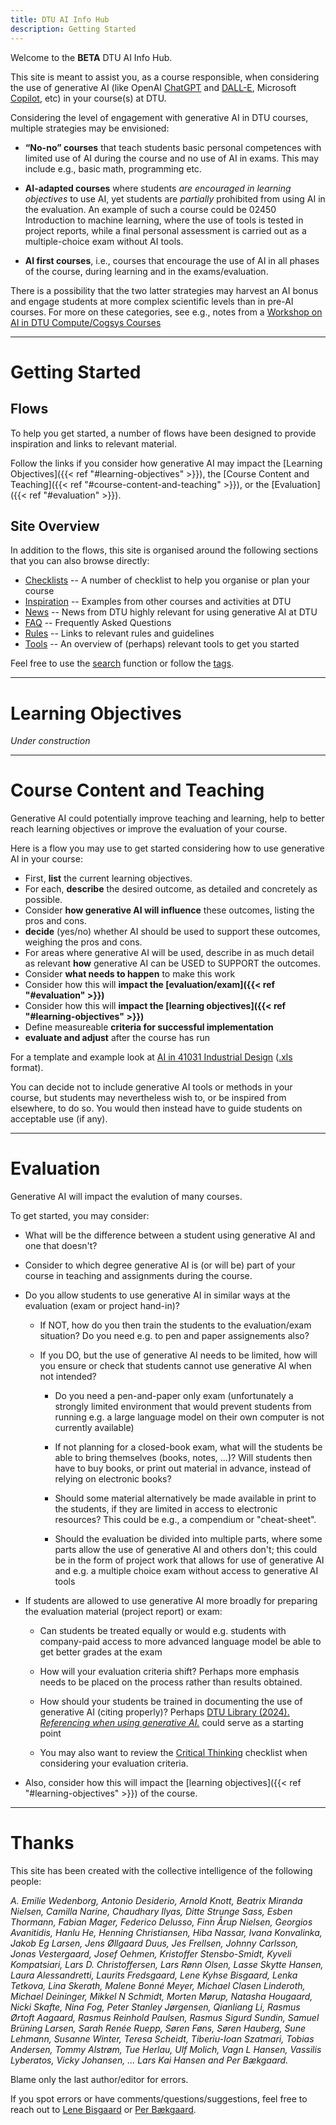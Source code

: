 ```yaml
---
title: DTU AI Info Hub
description: Getting Started
---
```


Welcome to the **BETA** DTU AI Info Hub. 

This site is meant to assist you, as a course responsible, when considering the use of 
generative AI (like OpenAI [ChatGPT](https://chat.openai.com/) and [DALL-E](https://openai.com/dall-e-3), 
Microsoft [Copilot](https://copilot.microsoft.com/), etc) in your course(s) at DTU.

Considering the level of engagement with generative AI in DTU courses, multiple strategies may be  envisioned:

* **“No-no” courses** that teach students basic personal competences
  with limited use of AI during the course and no use of AI in exams.
  This may include e.g., basic math, programming etc.

* **AI-adapted courses** where students _are encouraged in learning
  objectives_ to use AI, yet students are _partially_ prohibited from
  using AI in the evaluation. An example of such a course could be
  02450 Introduction to machine learning,
  where the use of tools is tested in project reports, while a final
  personal assessment is carried out as a multiple-choice exam without
  AI tools.

* **AI first courses**, i.e., courses that encourage the use of AI in
  all phases of the course, during learning and in the exams/evaluation.

There is a possibility that the two latter strategies may harvest an AI bonus 
and engage students at more complex scientific levels than in pre-AI courses. 
For more on these categories, see e.g., notes from a 
[Workshop on AI in DTU Compute/Cogsys Courses](inspiration/cogsys-ai-workshop)

----

# Getting Started

## Flows

To help you get started, a number of flows have been designed to provide inspiration and
links to relevant material. 

Follow the links if you consider how generative AI may impact 
the [Learning Objectives]({{< ref "#learning-objectives" >}}),
the [Course Content and Teaching]({{< ref "#course-content-and-teaching" >}}),
or the [Evaluation]({{< ref "#evaluation" >}}).

## Site Overview

In addition to the flows, this site is organised around the following sections that you can also browse directly:

* [Checklists](checklists/) -- A number of checklist to help you organise or plan your course
* [Inspiration](inspiration/) -- Examples from other courses and activities at DTU
* [News](news/) -- News from DTU highly relevant for using generative AI at DTU
* [FAQ](faq/) -- Frequently Asked Questions
* [Rules](rules/) -- Links to relevant rules and guidelines
* [Tools](tools/) -- An overview of (perhaps) relevant tools to get you started

Feel free to use the [search](search/) function or follow the [tags](tags/).

----

# Learning Objectives

_Under construction_

----

# Course Content and Teaching

Generative AI could potentially improve teaching and learning, help to better reach learning objectives or 
improve the evaluation of your course.

Here is a flow you may use to get started considering how to use generative AI in your course:

* First, **list** the current learning objectives.
* For each, **describe** the desired outcome, as detailed and concretely as possible.
* Consider **how generative AI will influence** these outcomes, listing the pros and cons.
* **decide** (yes/no) whether AI should be used to support these outcomes, weighing the pros and cons.
* For areas where generative AI will be used, describe in as much detail as relevant **how** generative AI can be USED to SUPPORT the outcomes.
* Consider **what needs to happen** to make this work
* Consider how this will **impact the [evaluation/exam]({{< ref "#evaluation" >}})**
* Consider how this will **impact the [learning objectives]({{< ref "#learning-objectives" >}})**
* Define measureable **criteria for successful implementation**
* **evaluate and adjust** after the course has run

For a template and example look at [AI in 41031 Industrial Design](/inspiration/AI_Course_Implementation_Planner_V1.pdf) 
([.xls](/inspiration/AI_Course_Implementation_Planner_V1.xls) format).

You can decide not to include generative AI tools or methods in your course, but students may nevertheless 
wish to, or be inspired from elsewhere, to do so. You would then instead have to guide students on acceptable use (if any).

----

# Evaluation

Generative AI will impact the evalution of many courses. 

To get started, you may consider:

* What will be the difference between a student using generative AI and one that doesn't?

* Consider to which degree generative AI is (or will be) part of your course in teaching and assignments during the course.

* Do you allow students to use generative AI in similar ways at the evaluation (exam or project hand-in)?

  * If NOT, how do you then train the students to the evaluation/exam situation? Do you need e.g. to pen and paper
    assignements also?

  * If you DO, but the use of generative AI needs to be limited, how will you ensure or check that students
    cannot use generative AI when not intended?

    * Do you need a pen-and-paper only exam (unfortunately a strongly limited environment that would prevent 
      students from running e.g. a large language model on their own computer is not currently available)

    * If not planning for a closed-book exam, what will the students be able to bring themselves (books, notes, ...)? 
      Will students then have to buy books, or print out material in advance, instead of relying on electronic books?

    * Should some material alternatively be made available in print to the students, if they are limited 
      in access to electronic resources? This could be e.g., a compendium or "cheat-sheet".

    * Should the evaluation be divided into multiple parts, where some parts allow the use of generative AI and others don't;
      this could be in the form of project work that allows for use of generative AI and e.g. a multiple choice
      exam without access to generative AI tools

* If students are allowed to use generative AI more broadly for preparing the evaluation material (project report) or exam:

  * Can students be treated equally or would e.g. students with company-paid access to more advanced language model
    be able to get better grades at the exam

  * How will your evaluation criteria shift? Perhaps more emphasis needs to be placed on the process rather 
    than results obtained.

  * How should your students be trained in documenting the use of generative AI (citing properly)?
    Perhaps [DTU Library (2024). _Referencing when using generative AI._](https://www.bibliotek.dtu.dk/en/publishing/reference-management/kunstig-intelligens) could serve as a starting point

  * You may also want to review the [Critical Thinking](/checklists/critical_thinking) checklist when
    considering your evaluation criteria.

* Also, consider how this will impact the [learning objectives]({{< ref "#learning-objectives" >}}) of the course.

----

# Thanks

This site has been created with the collective intelligence of the following people:

_A. Emilie Wedenborg,
Antonio Desiderio,
Arnold Knott,
Beatrix Miranda Nielsen,
Camilla Narine,
Chaudhary Ilyas,
Ditte Strunge Sass,
Esben Thormann,
Fabian Mager,
Federico Delusso,
Finn Årup Nielsen,
Georgios Avanitidis,
Hanlu He,
Henning Christiansen,
Hiba Nassar,
Ivana Konvalinka,
Jakob Eg Larsen,
Jens Øllgaard Duus,
Jes Frellsen,
Johnny Carlsson,
Jonas Vestergaard,
Josef Oehmen,
Kristoffer Stensbo-Smidt,
Kyveli Kompatsiari,
Lars D. Christoffersen,
Lars Rønn Olsen,
Lasse Skytte Hansen,
Laura Alessandretti,
Laurits Fredsgaard,
Lene Kyhse Bisgaard,
Lenka Tetkova,
Lina Skerath,
Malene Bonné Meyer,
Michael Clasen Linderoth,
Michael Deininger,
Mikkel N Schmidt,
Morten Mørup,
Natasha Hougaard,
Nicki Skafte,
Nina Fog,
Peter Stanley Jørgensen,
Qianliang Li,
Rasmus Ørtoft Aagaard,
Rasmus Reinhold Paulsen,
Rasmus Sigurd Sundin,
Samuel Brüning Larsen,
Sarah Renée Ruepp,
Søren Føns,
Søren Hauberg,
Sune Lehmann,
Susanne Winter,
Teresa Scheidt,
Tiberiu-Ioan Szatmari,
Tobias Andersen,
Tommy Alstrøm,
Tue Herlau,
Ulf Molich,
Vagn L Hansen,
Vassilis Lyberatos,
Vicky Johansen,
... Lars Kai Hansen and Per Bækgaard._

Blame only the last author/editor for errors.

If you spot errors or have comments/questions/suggestions,
feel free to reach out to [Lene Bisgaard](mailto:lkbi@dtu.dk?subject=DTU-AI )
or [Per Bækgaard](mailto:pgba@dtu.dk?subject=DTU-AI ).

